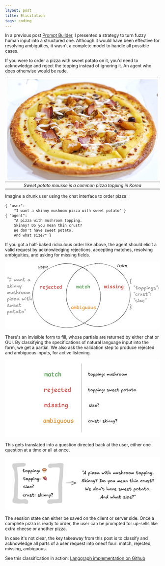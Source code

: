 ```yaml
---
layout: post
title: Elicitation
tags: coding
---
```


In a previous post [Prompt Builder](/prompt-builder), I presented a strategy to turn fuzzy human input into a structured one. Although it would have been effective for resolving ambiguities, it wasn't a complete model to handle all possible cases.

If you were to order a pizza with sweet potato on it, you'd need to acknowledge and reject the topping instead of ignoring it. An agent who does otherwise would be rude.

| ![sweet-potato-pizza](/assets/sweet-potato-pizza.jpg) |
|:--:|
| _Sweet potato mousse is a common pizza topping in Korea_ |

Imagine a drunk user using the chat interface to order pizza:

```
{ "user": 
	"I want a skinny mushoom pizza with sweet potato" }
{ "agent":
	"A pizza with mushroom topping.
	Skinny? Do you mean thin crust? 
	We don't have sweet potato. 
	And what size?" }
```

If you got a half-baked ridiculous order like above, the agent should elicit a valid request by acknowledging rejections, accepting matches, resolving ambiguities, and asking for missing fields.

![elicitation-1](/assets/elicitation-1.png)

There's an invisible form to fill, whose partials are returned by either chat or GUI. By classifying the specifications of natural language input into the form, we get a partial. We also ask the validation step to produce rejected and ambiguous inputs, for active listening.

![elicitation-2](/assets/elicitation-2.png)

This gets translated into a question directed back at the user, either one question at a time or all at once.

![elicitation-3](/assets/elicitation-3.png)

The session state can either be saved on the client or server side. Once a complete pizza is ready to order, the user can be prompted for up-sells like extra cheese or another pizza. 

In case it's not clear, the key takeaway from this post is to classify and acknowledge all parts of a user request into oneof four: match, rejected, missing, ambiguous.

See this classification in action: [Langgraph implementation on Github](https://github.com/kimjune01/elicitation)